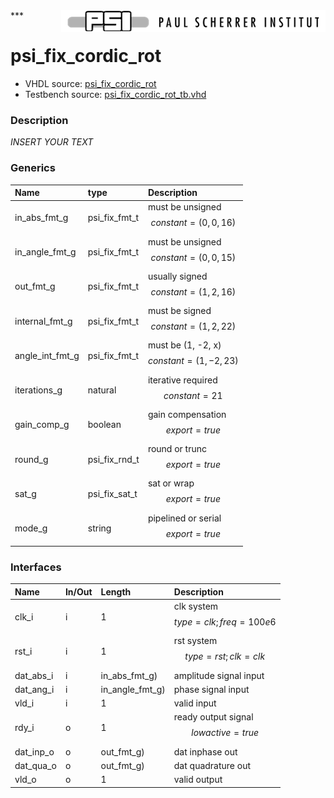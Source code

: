 <img align="right" src="../doc/psi_logo.png">
***

# psi_fix_cordic_rot
 - VHDL source: [psi_fix_cordic_rot](../hdl/psi_fix_cordic_rot.vhd)
 - Testbench source: [psi_fix_cordic_rot_tb.vhd](../testbench/psi_fix_cordic_rot_tb/psi_fix_cordic_rot_tb.vhd)

### Description
*INSERT YOUR TEXT*

### Generics
| Name            | type          | Description                                 |
|:----------------|:--------------|:--------------------------------------------|
| in_abs_fmt_g    | psi_fix_fmt_t | must be unsigned $$ constant=(0,0,16) $$    |
| in_angle_fmt_g  | psi_fix_fmt_t | must be unsigned $$ constant=(0,0,15) $$    |
| out_fmt_g       | psi_fix_fmt_t | usually signed $$ constant=(1,2,16) $$      |
| internal_fmt_g  | psi_fix_fmt_t | must be signed $$ constant=(1,2,22) $$      |
| angle_int_fmt_g | psi_fix_fmt_t | must be (1, -2, x) $$ constant=(1,-2,23) $$ |
| iterations_g    | natural       | iterative required $$ constant=21 $$        |
| gain_comp_g     | boolean       | gain compensation $$ export=true $$         |
| round_g         | psi_fix_rnd_t | round or trunc $$ export=true $$            |
| sat_g           | psi_fix_sat_t | sat or wrap $$ export=true $$               |
| mode_g          | string        | pipelined or serial $$ export=true $$       |

### Interfaces
| Name      | In/Out   | Length          | Description                              |
|:----------|:---------|:----------------|:-----------------------------------------|
| clk_i     | i        | 1               | clk system $$ type=clk; freq=100e6 $$    |
| rst_i     | i        | 1               | rst system $$ type=rst; clk=clk $$       |
| dat_abs_i | i        | in_abs_fmt_g)   | amplitude signal input                   |
| dat_ang_i | i        | in_angle_fmt_g) | phase signal input                       |
| vld_i     | i        | 1               | valid input                              |
| rdy_i     | o        | 1               | ready output signal $$ lowactive=true $$ |
| dat_inp_o | o        | out_fmt_g)      | dat inphase out                          |
| dat_qua_o | o        | out_fmt_g)      | dat quadrature out                       |
| vld_o     | o        | 1               | valid output                             |